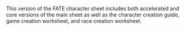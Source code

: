This version of the FATE character sheet includes both accelerated and core versions of the main sheet as well as the character
creation guide, game creation worksheet, and race creation worksheet.

